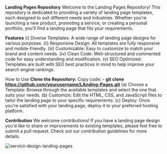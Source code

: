 **Landing Pages Repository**
Welcome to the Landing Pages Repository! This repository is dedicated to providing a variety of landing page templates, each designed to suit different needs and industries. Whether you're launching a new product, promoting a service, or creating a personal portfolio, you'll find a landing page that fits your requirements.

**Features**
(i)   Diverse Templates: A wide range of landing page designs for various purposes.
(ii)  Responsive Design: All templates are fully responsive and mobile-friendly.
(iii) Customizable: Easy to customize to match your brand and content needs.
(iv)  Clean Code: Well-structured and commented code for easy understanding and modification.
(v)   SEO Optimized: Templates are built with SEO best practices in mind to help improve your search engine rankings.

How to Use
**Clone the Repository:**
Copy code: -
**git clone https://github.com/yourusername/LAnding-Pages.git**
(a) Choose a Template: Browse through the available templates and select the one that suits your needs.
(b) Customize: Edit the HTML, CSS, and JavaScript files to tailor the landing page to your specific requirements.
(c) Deploy: Once you're satisfied with your landing page, deploy it to your preferred hosting platform.

**Contribution**
We welcome contributions! If you have a landing page design you'd like to share or improvements to existing templates, please feel free to submit a pull request. Check out our contribution guidelines for more details.

![servicii-design-landing-pages](https://github.com/Souravjha69/Landing-Pages-Websites/assets/163469201/7660b39f-5347-43bf-b596-9285d560ab53)
